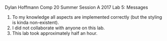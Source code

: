 Dylan Hoffmann
Comp 20 Summer Session A 2017
Lab 5: Messages
1) To my knowledge all aspects are implemented correctly (but the styling is kinda non-existent).
2) I did not collaborate with anyone on this lab.
3) This lab took approximately half an hour.
